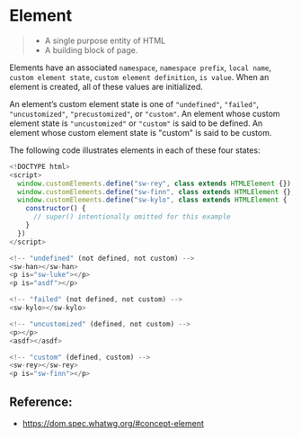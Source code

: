 # Element

> - A single purpose entity of HTML
> - A building block of page.

Elements have an associated `namespace`, `namespace prefix`, `local name`, `custom element state`, `custom element definition`, `is value`. When an element is created, all of these values are initialized.

An element’s custom element state is one of `"undefined"`, `"failed"`, `"uncustomized"`, `"precustomized"`, or `"custom"`. An element whose custom element state is `"uncustomized"` or `"custom"` is said to be defined. An element whose custom element state is "custom" is said to be custom.

The following code illustrates elements in each of these four states:

```js
<!DOCTYPE html>
<script>
  window.customElements.define("sw-rey", class extends HTMLElement {})
  window.customElements.define("sw-finn", class extends HTMLElement {}, { extends: "p" })
  window.customElements.define("sw-kylo", class extends HTMLElement {
    constructor() {
      // super() intentionally omitted for this example
    }
  })
</script>

<!-- "undefined" (not defined, not custom) -->
<sw-han></sw-han>
<p is="sw-luke"></p>
<p is="asdf"></p>

<!-- "failed" (not defined, not custom) -->
<sw-kylo></sw-kylo>

<!-- "uncustomized" (defined, not custom) -->
<p></p>
<asdf></asdf>

<!-- "custom" (defined, custom) -->
<sw-rey></sw-rey>
<p is="sw-finn"></p>
```

## Reference:

- https://dom.spec.whatwg.org/#concept-element
